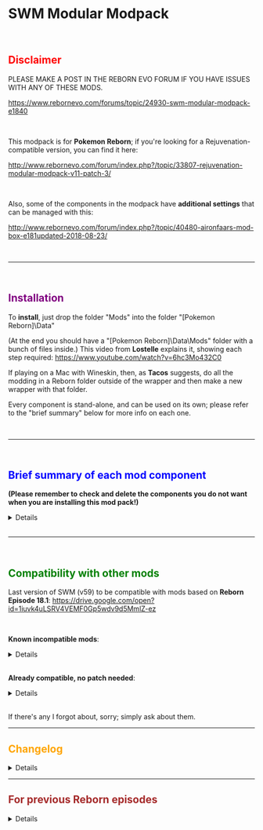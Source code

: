 # SWM Modular Modpack
​
## <span style="color:red"> **Disclaimer** </span>
PLEASE MAKE A POST IN THE REBORN EVO FORUM IF YOU HAVE ISSUES WITH ANY OF THESE MODS.

https://www.rebornevo.com/forums/topic/24930-swm-modular-modpack-e1840

<br />

This modpack is for **Pokemon Reborn**; if you're looking for a Rejuvenation-compatible version, you can find it here:

http://www.rebornevo.com/forum/index.php?/topic/33807-rejuvenation-modular-modpack-v11-patch-3/

<br />

Also, some of the components in the modpack have **additional settings** that can be managed with this:

http://www.rebornevo.com/forum/index.php?/topic/40480-aironfaars-mod-box-e181updated-2018-08-23/

<br />

--------------------------------------------------

<br />

## <span style="color:purple"> **Installation** </span>

To **install**, just drop the folder "Mods" into the folder "[Pokemon Reborn]\Data\"

(At the end you should have a "[Pokemon Reborn]\Data\Mods" folder with a bunch of files inside.)
This video from **Lostelle** explains it, showing each step required: https://www.youtube.com/watch?v=6hc3Mo432C0

 
If playing on a Mac with Wineskin, then, as **Tacos** suggests, do all the modding in a Reborn folder outside of the wrapper and then make a new wrapper with that folder.

Every component is stand-alone, and can be used on its own; please refer to the "brief summary" below for more info on each one.

<br />

--------------------------------------------------

<br />

## <span style="color:blue"> **Brief summary of each mod component** </span>

 

**(Please remember to check and delete the components you do not want when you are installing this mod pack!)**

 
<details>

* "**SWM - AAA**": this component is a trap, and its purpose is to crash the game.<br />
It only exists to force people to read this section. 😛

(Please read below anyway... many of these mods change the gameplay, and you should at least know about what you have installed.)
<br />

* "**SWM - BagSortByType**" adds a "sort by type" option when sorting the bag; alphabetical sorting is still available.<br />
(Thanks to **DreamblitzX** for the help!)
<br />

* "**SWM - ChooseStarter**": while you are in the starter selection room, you can select your starter (as if you wanted to give it an item) and use the "Change starter" option to randomize or choose its species.
<br />

* "**SWM - EvOverflow**": if your mon's EV in any stat would go over 252, without breaking the 510 overall limit, then you are offered the choice to improve its IV, at the cost of resetting that EV.<br />
If instead you use friendship berries at 0 EV you are offered the choice to reduce the IV.


* "**SWM - ExpShareFullTeam**": if you have at least 1 ExpShare in your bag and noone in the team is holding one, then everybody in the team will share the battle exp (total exp gained is unchanged: instead of 1 mon getting 60 exp from the battle, you will have 6 mons getting 10 exp each); only the mons who actually fought get Evs.<br />
If you do not have an ExpShare in your bag (i.e. you haven't found it yet, or you gave it to one of the mons in the PC) or if one of the mons in your team is holding it, then it will behave as it does in the unmodded game.
<br />

* "**SWM - FindInPC**" lets you use the box options to find items, eggs, or mons in the PC.<br />
(Leave the search field empty to find anything.)
<br />

* "**SWM - InfiniteBackups**" prevents the game from deleting the oldest backup saves.
<br />

* "**SWM - ItemRadar**" changes the ItemFinder so that, when activated, it stays on and marks hidden items on the game map.<br />
(Alternative graphics by **Player_Null_Name**  : http://www.rebornevo.com/forum/index.php?/topic/24930-swm-modular-modpack-e18/&amp;do=findComment&amp;comment=808102 <br />
Alternative graphics by **Xander** : https://www.rebornevo.com/forum/index.php?/topic/24930-swm-modular-modpack-e18/&amp;do=findComment&amp;comment=835844 <br />

To use them, download the .png image attached to the linked post and use it to replace the mod's default "SWM - ItemRadar.png" file)
<br />

* "**SWM - ItemsBan**" forbids item usage in battle.
<br />

* "**SWM - LearnEggMoves**" lets the move relearner teach any egg move.
<br />

* "**SWM - MiningForRich**": while mining the wall won't collapse, but mining further costs cumulatively more and more money (spent on materials to build a tunnel, of course :P ).
<br />

* "**SWM - Mouse**" simply enables the mouse in-game.<br />
(Eh, I've always wanted to use "simply" to describe something this big 😄  )<br />
(Thanks to **DreamblitzX** for the help!)
<br />

* "**SWM - MultiSelectPC**" lets you move a group of mons in the PC: hold [CTRL] when choosing "Move" to mark (or unmark) the mons you want to move, then select an empty space to move them all or clear the selection.<br />
(Alternative graphics by **Player_Null_Name**  : http://www.rebornevo.com/forum/index.php?/topic/24930-swm-modular-modpack-e18/&amp;do=findComment&amp;comment=813369<br />

To use them, download the .png image attached to the linked post and use it to replace the mod's default "SWM - MultiSelectPC.png" file)
<br />

* "**SWM – NoHpAnimation**" hides the HP gauge animations during battle.
<br />

* "**SWM - NoTMXAnimations**" hides the TM animations for using Cut, Strength, etc, out of battle.
<br />

* "**SWM - NoTMXNeeded**" makes it no longer necessary to teach TM moves (Cut, Strength, Fly, etc) to your mons; just having the badge and the machine is enough to use them out of combat.
<br />

* "**SWM - PickupQoL**" alters the ability PickUp: items picked up are put directly in your bag, and you are sent a message stating who picked what up.
<br />

* "**SWM - PredictRelationshipValues**" makes the move Psychic usable out of combat, and using it lets you know each npc's relationship value.
<br />

* "**SWM - SetWeather**" adds new options in the Pokegear.<br />
"Select Weather" allows you to directly choose the weather for today in the area you are in.<br />
"Reroll weather week" resets the internal weather calendar of the game; useful if you got it stuck by messing with the system date.
<br />

* "**SWM - SharedPC**" makes the last box in the PC shared amongst savegames: mons you put in it will be there if you start a new game or load a different savegame.
<br />

* "**SWM - ShowStatBoosts**" shows each pokemon's stat stages in battle.<br />
(Alternative graphics by **Player_Null_Name**  : http://www.rebornevo.com/forum/index.php?/topic/24930-swm-modular-modpack-e18/&amp;do=findComment&amp;comment=805921 <br />
To use them, download the .png image attached to the linked post and use it to replace the mod's default "SWM - ShowStatBoosts.png" file)
<br />

* "**SWM - TypeBattleIcons**" shows each pokemon's type in battle.
<br />

* "**SWM - UnrealClock**" shows the current in-game time.
<br />

* "**SWM - UnrealTime**" changes the game time from real time to simulated time, so that if you only play in the evening you can still get to see morning events too.<br />
(Please note: using it with SetWeather allows you to change the time, but it also resets the calendar - which in turn affects things like the lottery)
<br />

* "**SWM - WildEncounterRates**": if the party leader is holding a Smoke Ball or has the ability Run Away and there are mons in the area that you haven't caught yet, then you're guaranteed to encounter one of those.
<br />

</details>

<br />

--------------------------------------------------

<br />

## <span style="color:green"> **Compatibility with other mods** </span>


Last version of SWM (v59) to be compatible with mods based on **Reborn Episode 18.1**:
https://drive.google.com/open?id=1iuvk4uLSRV4VEMF0Gp5wdv9d5MmlZ-ez

<br />

**Known incompatible mods**:
<details>

* None yet.

* The Follower Pokemon mod used to require a compatibility patch in E17, but in E18 it may no longer be the case.

* The Sandbox Mode mod used to require a compatibility patch too in E17, but in E18 it is fully compatible.

* Redux at the moment is both compatible and incompatible: SWM mods will run in Redux, but some of them will cause either Redux or themselves (or both) to bug out.

* Memeborn and Memeforms should be compatible, but with big mods it's hard to say for sure without extensive testing (sadly I'm not enough of a masochist to install a difficulty increaser on an already difficult game).

* PR Mod Menu is not compatible.
* Cool Funky Mode is probably not compatible.

</details> 

<br />

**Already compatible, no patch needed**:
<details>

* Any mod that doesn't add files to the **Mods** folder.
* Any mod that doesn't change the **Scripts.rxdata** file.
* The E18 version of the **Sandbox Mode** is fully compatible.
* **Aironfaar**'s **Mod Box** should be fully compatible (some of those mods were even specifically designed to work with SWM).

* **Redux** at the moment is both compatible and incompatible: SWM mods will run in **Redux**, but some of them will cause either **Redux** or themselves (or both) to bug out.

* **Memeborn** and **Memeforms** should be compatible, but with big mods it's hard to say for sure without extensive testing (sadly I'm not enough of a masochist to install a difficulty increaser on an already difficult game).

* **Pyrolusitium Z** is compatible, but you have to follow its install instructions.
* **Alternate Form Pack** is fully compatible.

* **The Sage of Reborn** is fully compatible.

</details>

<br />

If there's any I forgot about, sorry; simply ask about them.
 

--------------------------------------------------


## <span style="color:orange"> **Changelog** </span>
 
<details>

v66
* EvOverflow has been edited to be compatible with Redux.


v65
* UnrealTime no longer blocks the Lottery minigame (there are easier ways to cheat, after all).


v64
* SWM has been updated to 18.4.

* UnrealTime has been split into two components.


v63
* SharedPC should now be compatible with the Mac version of the game.


v62
* Fixed a bug in BagSortByType.


v61
* SharedPC notifies if the game is not updated to Episode 18.2.


v60
* SharedPC is updated to Episode 18.2.


v59
* SharedPC should now be able to detect corrupted SharedPC.rxdata files and prevent them from being loaded.


v58
* ChooseStarter can now be used to get any Drapion form, modded or not.


v57
* Pickup chance can now be changed using another mod.


v56
* Added a check to ItemRadar to prevent an error.


v55
* Added an option for NoTMXNeeded.


v54
* Added NoHpAnimation.


v53
* Mouse can now select/deselect the button for Z moves/mega evolution/ultra burst.


v52
* Added WildEncounterRates.


v51
* UnrealTime's timescale customization is now handled by another mod.


v50
* Changed the order of the TMXs in NoTMXNeeded.


v49
* SetWeather now tries to prevent a crash by resetting the weather calendar before changing it.


v48
* Added EvOverflow.

* ExpShareFullTeam now tries to show the Exp gained only once per defeated foe.


v47
* UnrealTime's timescale can now be customized.


v46
* Added FindInPC.

* Added MultiSelectPC.


v45
* Added PredictRelationshipValues.

* The moves in NoTMXNeeded are now sorted alphabetically.


v44
* ChooseStarter now also checks for the number of badges.


v43
* Removed an unexpected break from NoTmxNeeded.

* Improved bitmaps' creation in ShowStatBoosts.


v42
* LearnEggMoves now lists incense-bred moves too.


v41
* ChooseStarter and NoTMXNeeded are no longer fused together.

* ChooseStarter now accepts partial names when looking for the chosen species.

* NoTMXNeeded's menu entries are now grouped together in a submenu.


v40
* Added ShowStatBoosts.


v39
* Mouse should no longer indirectly overwrite the speed-up key.


v38
* Added a version check to every component of this modpack.


v37
* Updated the modpack to E18.

* Added AAA.

* Added BagSortByType.

* Added Mouse.

* Removed EggPicking (a derivative of it is included in the unmodded E18).


v36
* NoTMXNeeded is now compatible with another mod's option.

* Added MiningForRich.


v35
* EggPicking got polished up a bit.


v34
* Code improvement for ItemRadar.


v33
* PickupQoL now also affects Honey Gather.


v32
* Added InfiniteBackups, and changed SharedPC to accomodate its edits.

* Removed Insurgence (redundant, since another mod offers the same functionality).


v31
* Added Insurgence.


v30
* v29 was a lie.


v29
* ExpShareFullTeam now accepts another mod's option.


v28
* UnrealTime now includes an on-screen clock.


v27
* Fixed interaction between EggPicking and the Follower Pokemon mod.


v26

* Fixed a crash with ExpShareFullTeam when fighting double battles while having an incomplete party.


v25
* Fixed a typo in EggPicking.
* ItemsBan accidentally banned pokeballs too.


v24
* Slight code improvement for SharedPC, EggPicking, and ExpShareFullTeam.
* Added module ItemsBan


v23
* Started changelog.

</details>
 
 

--------------------------------------------------

 

## <span style="color:brown"> **For previous Reborn episodes** </span>

 
<details>

Episode 17
* Download: https://drive.google.com/file/d/1pemW487Qt9kMKQnxS4rhdjamnw0pjhAN/view?usp=sharing <br />
* Compatibility patches: (install the mod, then SWM, then the patch)<br />
  * **Personthing**'s **Follower mod**: https://drive.google.com/open?id=1gov02z03QCcFKw42xhklxpO5vQNIm6Yw <br />
  * **DerxwnaKapsyla**'s **Sandbox mod**: https://drive.google.com/open?id=1jTyAkNqMHjuaU6qDMoB893z12ZNZmJK4 <br />


Episode 16
* Download: https://drive.google.com/open?id=0B4XiRtkwr4blLXdlX29BU3ZZQ0E

</details>
